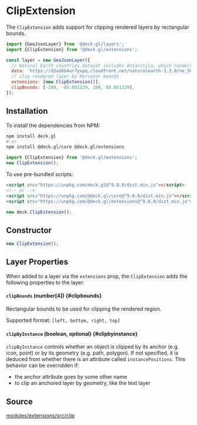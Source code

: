 
# ClipExtension

The `ClipExtension` adds support for clipping rendered layers by rectangular bounds.

```js
import {GeoJsonLayer} from '@deck.gl/layers';
import {ClipExtension} from '@deck.gl/extensions';

const layer = new GeoJsonLayer({
  // Natural Earth countries dataset includes Antarctica, which renders stretched further to south in MapView with viewState normalization disabled
  data: 'https://d2ad6b4ur7yvpq.cloudfront.net/naturalearth-3.3.0/ne_50m_admin_0_countries.geojson',
  // clip rendered layer by Mercator bounds
  extensions: [new ClipExtension()],
  clipBounds: [-180, -85.051129, 180, 85.051129],
});
```

## Installation

To install the dependencies from NPM:

```bash
npm install deck.gl
# or
npm install @deck.gl/core @deck.gl/extensions
```

```js
import {ClipExtension} from '@deck.gl/extensions';
new ClipExtension();
```

To use pre-bundled scripts:

```html
<script src="https://unpkg.com/deck.gl@^9.0.0/dist.min.js"></script>
<!-- or -->
<script src="https://unpkg.com/@deck.gl/core@^9.0.0/dist.min.js"></script>
<script src="https://unpkg.com/@deck.gl/extensions@^9.0.0/dist.min.js"></script>
```

```js
new deck.ClipExtension();
```

## Constructor

```js
new ClipExtension();
```

## Layer Properties

When added to a layer via the `extensions` prop, the `ClipExtension` adds the following properties to the layer:

#### `clipBounds` (number[4]) {#clipbounds}

Rectangular bounds to be used for clipping the rendered region.

Supported format: `[left, bottom, right, top]`

#### `clipByInstance` (boolean, optional) {#clipbyinstance}

`clipByInstance` controls whether an object is clipped by its anchor (e.g. icon, point) or by its geometry (e.g. path, polygon). If not specified, it is deduced from whether there is an attribute called `instancePositions`. This behavior can be overridden if:

- the anchor attribute goes by some other name
- to clip an anchored layer by geometry, like the text layer

## Source

[modules/extensions/src/clip](https://github.com/visgl/deck.gl/tree/9.2-release/modules/extensions/src/clip)
